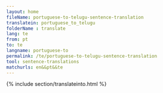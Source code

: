 ```yaml
---
layout: home
fileName: portuguese-to-telugu-sentence-translation
translatein: portuguese_to_telugu
folderName : translate
lang: te
from: pt
to: te
langname: portuguese-to
permalink: /te/portuguese-to-telugu-sentence-translation
tool: sentence-translations
matchurls: en&&pt&&te
---
```

{% include section/translateinto.html %}
